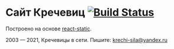 # Сайт Кречевиц [![Build Status](https://travis-ci.org/krechi-sila/krechi-sila.github.io.svg?branch=feature%2Ftravis)](https://travis-ci.org/krechi-sila/krechi-sila.github.io)
Построено на основе [react-static](https://github.com/nozzle/react-static).

2003 — 2021, Кречевицы в сети. Пишите: [krechi-sila@yandex.ru](mailto:krechi-sila@yandex.ru)

